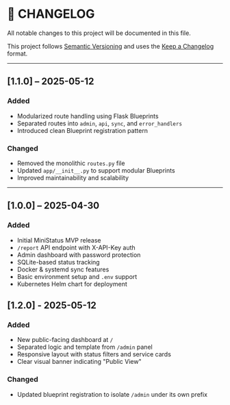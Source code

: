 # 📜 CHANGELOG

All notable changes to this project will be documented in this file.

This project follows [Semantic Versioning](https://semver.org/) and uses the [Keep a Changelog](https://keepachangelog.com/en/1.0.0/) format.

---

## [1.1.0] – 2025-05-12
### Added
- Modularized route handling using Flask Blueprints
- Separated routes into `admin`, `api`, `sync`, and `error_handlers`
- Introduced clean Blueprint registration pattern

### Changed
- Removed the monolithic `routes.py` file
- Updated `app/__init__.py` to support modular Blueprints
- Improved maintainability and scalability

---

## [1.0.0] – 2025-04-30
### Added
- Initial MiniStatus MVP release
- `/report` API endpoint with X-API-Key auth
- Admin dashboard with password protection
- SQLite-based status tracking
- Docker & systemd sync features
- Basic environment setup and `.env` support
- Kubernetes Helm chart for deployment

## [1.2.0] - 2025-05-12
### Added
- New public-facing dashboard at `/`
- Separated logic and template from `/admin` panel
- Responsive layout with status filters and service cards
- Clear visual banner indicating "Public View"

### Changed
- Updated blueprint registration to isolate `/admin` under its own prefix
